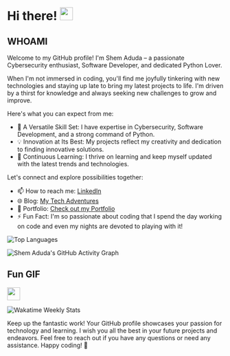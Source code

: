 # Hi there! <img src="https://github.com/TheDudeThatCode/TheDudeThatCode/blob/master/Assets/Hi.gif" width="30" />

## WHOAMI 
Welcome to my GitHub profile! I'm Shem Aduda – a passionate Cybersecurity enthusiast, Software Developer, and dedicated Python Lover.

When I'm not immersed in coding, you'll find me joyfully tinkering with new technologies and staying up late to bring my latest projects to life. I'm driven by a thirst for knowledge and always seeking new challenges to grow and improve.

Here's what you can expect from me:

- 🌟 A Versatile Skill Set: I have expertise in Cybersecurity, Software Development, and a strong command of Python.
- 💡 Innovation at Its Best: My projects reflect my creativity and dedication to finding innovative solutions.
- 🚀 Continuous Learning: I thrive on learning and keep myself updated with the latest trends and technologies.

Let's connect and explore possibilities together:

- 📫 How to reach me: [LinkedIn](https://www.linkedin.com/in/shem-aduda/)
- 🌐 Blog: [My Tech Adventures](https://aduda-shem.github.io/)
- 💼 Portfolio: [Check out my Portfolio](https://dev-portfolio-wine.vercel.app/)
- ⚡ Fun Fact: I'm so passionate about coding that I spend the day working on code and even my nights are devoted to playing with it!


![Top Languages](https://github-readme-stats.vercel.app/api/top-langs/?username=aduda-shem&layout=compact&theme=radical)

![Shem Aduda's GitHub Activity Graph](https://activity-graph.herokuapp.com/graph?username=aduda-shem&theme=github)

## Fun GIF
<img src="https://github.com/TheDudeThatCode/TheDudeThatCode/blob/master/Assets/Hi.gif" width="30" /> 


![Wakatime Weekly Stats](https://github-readme-stats.vercel.app/api/wakatime?username=aduda-shem&layout=compact&theme=radical)

Keep up the fantastic work! Your GitHub profile showcases your passion for technology and learning. I wish you all the best in your future projects and endeavors. Feel free to reach out if you have any questions or need any assistance. Happy coding! 🚀
